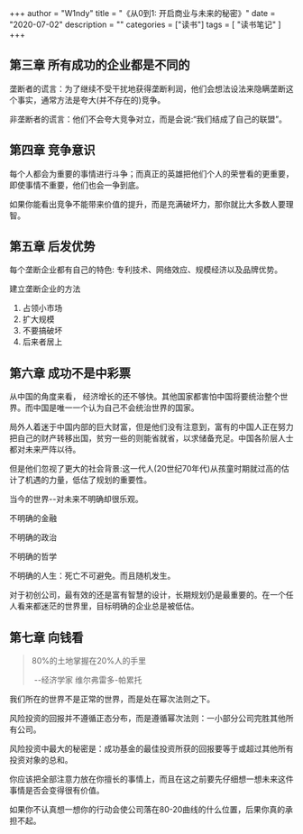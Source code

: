 +++
author = "W1ndy"
title = "《从0到1: 开启商业与未来的秘密》"
date = "2020-07-02"
description = ""
categories = ["读书"]
tags = [
    "读书笔记"
]
+++

## 第三章 所有成功的企业都是不同的

垄断者的谎言：为了继续不受干扰地获得垄断利润，他们会想法设法来隐瞒垄断这个事实，通常方法是夸大(并不存在的)竞争。

非垄断者的谎言：他们不会夸大竞争对立，而是会说:“我们结成了自己的联盟”。

## 第四章 竞争意识

每个人都会为重要的事情进行斗争；而真正的英雄把他们个人的荣誉看的更重要，即使事情不重要，他们也会一争到底。

如果你能看出竞争不能带来价值的提升，而是充满破坏力，那你就比大多数人要理智。

## 第五章 后发优势

每个垄断企业都有自己的特色: 专利技术、网络效应、规模经济以及品牌优势。

建立垄断企业的方法

1. 占领小市场
2. 扩大规模
3. 不要搞破坏
4. 后来者居上

## 第六章 成功不是中彩票

从中国的角度来看， 经济增长的还不够快。其他国家都害怕中国将要统治整个世界。而中国是唯一一个认为自己不会统治世界的国家。

局外人着迷于中国内部的巨大财富，但是他们没有注意到，富有的中国人正在努力把自己的财产转移出国，贫穷一些的则能省就省，以求储备充足。中国各阶层人士都对未来严阵以待。

但是他们忽视了更大的社会背景:这一代人(20世纪70年代)从孩童时期就过高的估计了机遇的力量，低估了规划的重要性。

当今的世界--对未来不明确却很乐观。

不明确的金融

不明确的政治

不明确的哲学

不明确的人生：死亡不可避免。而且随机发生。

对于初创公司，最有效的还是富有智慧的设计，长期规划仍是最重要的。在一个任人看来都迷茫的世界里，目标明确的企业总是被低估。

## 第七章 向钱看

>80%的土地掌握在20%人的手里
>
>​											--经济学家 维尔弗雷多-帕累托

我们所在的世界不是正常的世界，而是处在幂次法则之下。

风险投资的回报并不遵循正态分布，而是遵循幂次法则：一小部分公司完胜其他所有公司。

风险投资中最大的秘密是：成功基金的最佳投资所获的回报要等于或超过其他所有投资对象的总和。

你应该把全部注意力放在你擅长的事情上，而且在这之前要先仔细想一想未来这件事情是否会变得很有价值。

如果你不认真想一想你的行动会使公司落在80-20曲线的什么位置，后果你真的承担不起。